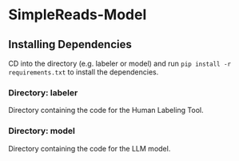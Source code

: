 # SimpleReads-Model

## Installing Dependencies

CD into the directory (e.g. labeler or model) and run `pip install -r requirements.txt` to install the dependencies.

### Directory: labeler

Directory containing the code for the Human Labeling Tool.

### Directory: model

Directory containing the code for the LLM model.
